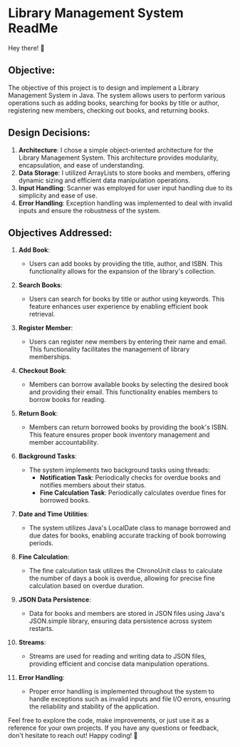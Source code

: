 # Library Management System ReadMe

Hey there! 👋
## Objective:
The objective of this project is to design and implement a Library Management System in Java. The system allows users to perform various operations such as adding books, searching for books by title or author, registering new members, checking out books, and returning books.

## Design Decisions:
1. **Architecture**: I chose a simple object-oriented architecture for the Library Management System. This architecture provides modularity, encapsulation, and ease of understanding.
2. **Data Storage**: I utilized ArrayLists to store books and members, offering dynamic sizing and efficient data manipulation operations.
3. **Input Handling**: Scanner was employed for user input handling due to its simplicity and ease of use.
4. **Error Handling**: Exception handling was implemented to deal with invalid inputs and ensure the robustness of the system.

## Objectives Addressed:
1. **Add Book**:
   - Users can add books by providing the title, author, and ISBN. This functionality allows for the expansion of the library's collection.
   
2. **Search Books**:
   - Users can search for books by title or author using keywords. This feature enhances user experience by enabling efficient book retrieval.

3. **Register Member**:
   - Users can register new members by entering their name and email. This functionality facilitates the management of library memberships.

4. **Checkout Book**:
   - Members can borrow available books by selecting the desired book and providing their email. This functionality enables members to borrow books for reading.

5. **Return Book**:
   - Members can return borrowed books by providing the book's ISBN. This feature ensures proper book inventory management and member accountability.

6. **Background Tasks**:
   - The system implements two background tasks using threads:
     - **Notification Task**: Periodically checks for overdue books and notifies members about their status.
     - **Fine Calculation Task**: Periodically calculates overdue fines for borrowed books.

7. **Date and Time Utilities**:
   - The system utilizes Java's LocalDate class to manage borrowed and due dates for books, enabling accurate tracking of book borrowing periods.

8. **Fine Calculation**:
   - The fine calculation task utilizes the ChronoUnit class to calculate the number of days a book is overdue, allowing for precise fine calculation based on overdue duration.

9. **JSON Data Persistence**:
   - Data for books and members are stored in JSON files using Java's JSON.simple library, ensuring data persistence across system restarts.

10. **Streams**:
    - Streams are used for reading and writing data to JSON files, providing efficient and concise data manipulation operations.

11. **Error Handling**:
    - Proper error handling is implemented throughout the system to handle exceptions such as invalid inputs and file I/O errors, ensuring the reliability and stability of the application.


Feel free to explore the code, make improvements, or just use it as a reference for your own projects. If you have any questions or feedback, don't hesitate to reach out!
   Happy coding! 🚀

